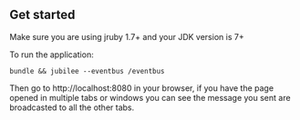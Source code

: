 Get started
-----------

Make sure you are using jruby 1.7+ and your JDK version is 7+

To run the application:

```shell
bundle && jubilee --eventbus /eventbus
```

Then go to http://localhost:8080 in your browser, if you have the page
opened in multiple tabs or windows you can see the message you sent are
broadcasted to all the other tabs.
